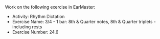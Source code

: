Work on the following exercise in EarMaster:
- Activity: Rhythm Dictation
- Exercise Name: 3/4 - 1 bar: 8th & Quarter notes, 8th & Quarter triplets - including rests
- Exercise Number: 24.6
